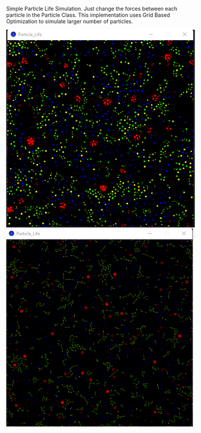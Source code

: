 Simple Particle Life Simulation. Just change the forces between each particle in the Particle Class. This implementation uses Grid Based Optimization to simulate larger number of particles. 

![](Particle_Life_ScreenShot.png) ![](Particle_Life_ScreenShot2.png)
